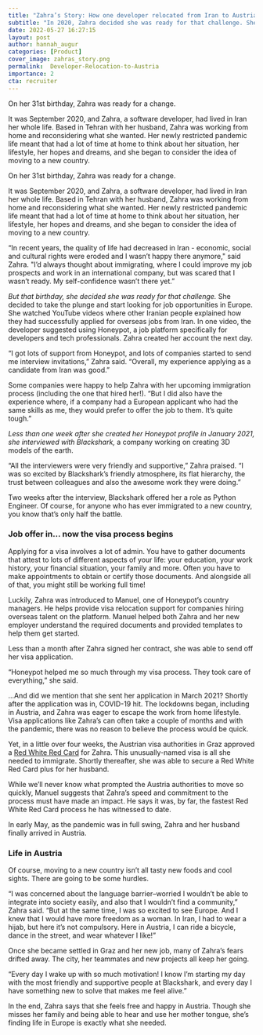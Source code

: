 ```yaml
---
title: "Zahra’s Story: How one developer relocated from Iran to Austria"
subtitle: "In 2020, Zahra decided she was ready for that challenge. She decided to take the plunge and start looking for job opportunities in Europe."
date: 2022-05-27 16:27:15
layout: post
author: hannah_augur
categories: [Product]
cover_image: zahras_story.png
permalink:  Developer-Relocation-to-Austria
importance: 2
cta: recruiter
---
```


On her 31st birthday, Zahra was ready for a change.

It was September 2020, and Zahra, a software developer, had lived in Iran her whole life. Based in Tehran with her husband, Zahra was working from home and reconsidering what she wanted. Her newly restricted pandemic life meant that had a lot of time at home to think about her situation, her lifestyle, her hopes and dreams, and she began to consider the idea of moving to a new country.

<!--more-->

On her 31st birthday, Zahra was ready for a change.

It was September 2020, and Zahra, a software developer, had lived in Iran her whole life. Based in Tehran with her husband, Zahra was working from home and reconsidering what she wanted. Her newly restricted pandemic life meant that had a lot of time at home to think about her situation, her lifestyle, her hopes and dreams, and she began to consider the idea of moving to a new country.

“In recent years, the quality of life had decreased in Iran - economic, social and cultural rights were eroded and I wasn’t happy there anymore," said Zahra. "I’d always thought about immigrating, where I could improve my job prospects and work in an international company, but was scared that I wasn’t ready. My self-confidence wasn’t there yet.”

*But that birthday, she decided she was ready for that challenge.* She decided to take the plunge and start looking for job opportunities in Europe. She watched YouTube videos where other Iranian people explained how they had successfully applied for overseas jobs from Iran. In one video, the developer suggested using Honeypot, a job platform specifically for developers and tech professionals. Zahra created her account the next day.

“I got lots of support from Honeypot, and lots of companies started to send me interview invitations,” Zahra said. “Overall, my experience applying as a candidate from Iran was good.”

Some companies were happy to help Zahra with her upcoming immigration process (including the one that hired her!). “But I did also have the experience where, if a company had a European applicant who had the same skills as me, they would prefer to offer the job to them. It’s quite tough.”

*Less than one week after she created her Honeypot profile in January 2021, she interviewed with Blackshark,* a company working on creating 3D models of the earth.

“All the interviewers were very friendly and supportive,” Zahra praised. “I was so excited by Blackshark’s friendly atmosphere, its flat hierarchy, the trust between colleagues and also the awesome work they were doing.”

Two weeks after the interview, Blackshark offered her a role as Python Engineer. Of course, for anyone who has ever immigrated to a new country, you know that’s only half the battle.

### Job offer in… now the visa process begins

Applying for a visa involves a lot of admin. You have to gather documents that attest to lots of different aspects of your life: your education, your work history, your financial situation, your family and more. Often you have to make appointments to obtain or certify those documents. And alongside all of that, you might still be working full time! 

Luckily, Zahra was introduced to Manuel, one of Honeypot’s country managers. He helps provide visa relocation support for companies hiring overseas talent on the platform. Manuel helped both Zahra and her new employer understand the required documents and provided templates to help them get started.

Less than a month after Zahra signed her contract, she was able to send off her visa application. 

“Honeypot helped me so much through my visa process. They took care of everything,” she said.

...And did we mention that she sent her application in March 2021? Shortly after the application was in, COVID-19 hit. The lockdowns began, including in Austria, and Zahra was eager to escape the work from home lifestyle. Visa applications like Zahra’s can often take a couple of months and with the pandemic, there was no reason to believe the process would be quick.

Yet, in a little over four weeks, the Austrian visa authorities in Graz approved a [Red White Red Card](https://blog.honeypot.io/austria-work-visa-developers/) for Zahra. This unusually-named visa is all she needed to immigrate. Shortly thereafter, she was able to secure a Red White Red Card plus for her husband.

While we’ll never know what prompted the Austria authorities to move so quickly, Manuel suggests that Zahra’s speed and commitment to the process must have made an impact. He says it was, by far, the fastest Red White Red Card process he has witnessed to date.

In early May, as the pandemic was in full swing, Zahra and her husband finally arrived in Austria.

### Life in Austria

Of course, moving to a new country isn’t all tasty new foods and cool sights. There are going to be some hurdles.

“I was concerned about the language barrier–worried I wouldn’t be able to integrate into society easily, and also that I wouldn’t find a community,” Zahra said. “But at the same time, I was so excited to see Europe. And I knew that I would have more freedom as a woman. In Iran, I had to wear a hijab, but here it’s not compulsory. Here in Austria, I can ride a bicycle, dance in the street, and wear whatever I like!”

Once she became settled in Graz and her new job, many of Zahra’s fears drifted away. The city, her teammates and new projects all keep her going.

“Every day I wake up with so much motivation! I know I’m starting my day with the most friendly and supportive people at Blackshark, and every day I have something new to solve that makes me feel alive.” 

In the end, Zahra says that she feels free and happy in Austria. Though she misses her family and being able to hear and use her mother tongue, she’s finding life in Europe is exactly what she needed.
